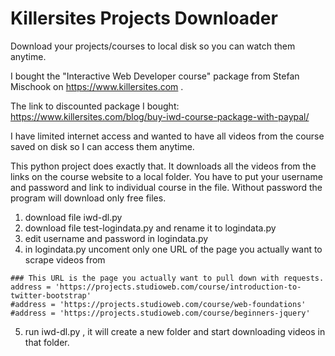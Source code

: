 # Killersites Projects Downloader
Download your projects/courses to local disk so you can watch them anytime.

I bought the "Interactive Web Developer course" package from Stefan Mischook on https://www.killersites.com .

The link to discounted package I bought: https://www.killersites.com/blog/buy-iwd-course-package-with-paypal/

I have limited internet access and wanted to have all videos from the course saved on disk so I can access them anytime.

This python project does exactly that.
It downloads all the videos from the links on the course website to a local folder.
You have to put your username and password and link to individual course in the file.
Without password the program will download only free files.

1. download file iwd-dl.py
2. download file test-logindata.py and rename it to logindata.py
3. edit username and password in logindata.py
4. in logindata.py uncoment only one URL of the page you actually want to scrape videos from

```
### This URL is the page you actually want to pull down with requests.
address = 'https://projects.studioweb.com/course/introduction-to-twitter-bootstrap'
#address = 'https://projects.studioweb.com/course/web-foundations'
#address = 'https://projects.studioweb.com/course/beginners-jquery'
```
5. run iwd-dl.py , 
it will create a new folder and start downloading videos in that folder.

